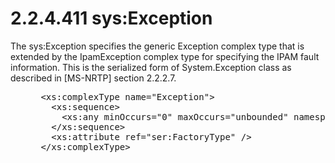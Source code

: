 <html dir="LTR" xmlns:mshelp="http://msdn.microsoft.com/mshelp" xmlns:ddue="http://ddue.schemas.microsoft.com/authoring/2003/5" xmlns:xlink="http://www.w3.org/1999/xlink" xmlns:tool="http://www.microsoft.com/tooltip">
 <body>
 <div id="header">
 <h1 class="heading">2.2.4.411 sys:Exception</h1>
 </div>
 <div id="mainSection">
 <div id="mainBody">
 <div id="allHistory" class="saveHistory"></div>
 <div id="sectionSection0" class="section" name="collapseableSection">
 

<p>The sys:Exception specifies the generic Exception complex
type that is extended by the IpamException complex type for specifying the IPAM
fault information. This is the serialized form of System.Exception class as
described in <mshelp:link keywords="3acb31b0-b873-4aaf-8503-9727ec40fbec" tabindex="0">[MS-NRTP]</mshelp:link>
section <mshelp:link keywords="d7a83459-6f81-439a-90dd-1919bd61ac80" tabindex="0">2.2.2.7</mshelp:link>.</p>

<dl>
<dd>
<div><pre> &lt;xs:complexType name=&quot;Exception&quot;&gt;
   &lt;xs:sequence&gt;
     &lt;xs:any minOccurs=&quot;0&quot; maxOccurs=&quot;unbounded&quot; namespace=&quot;##local&quot; processContents=&quot;skip&quot; /&gt;
   &lt;/xs:sequence&gt;
   &lt;xs:attribute ref=&quot;ser:FactoryType&quot; /&gt;
 &lt;/xs:complexType&gt;
  
</pre></div>
</dd></dl>


 </div>
 </div>
 </div>
 </body>
</html>